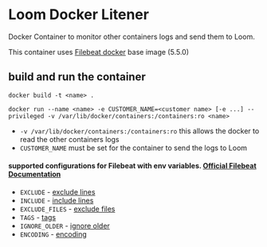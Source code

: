 # Loom Docker Litener
Docker Container to monitor other containers logs and send them to Loom.

This container uses [Filebeat docker](https://www.elastic.co/guide/en/beats/filebeat/current/running-on-docker.html "File Beat")
base image (5.5.0)

## build and run the container
```shell
docker build -t <name> .
```
```shell
docker run --name <name> -e CUSTOMER_NAME=<customer name> [-e ...] --privileged -v /var/lib/docker/containers:/containers:ro <name>
```
* `-v /var/lib/docker/containers:/containers:ro` this allows the docker to read the other containers logs
* `CUSTOMER_NAME` must be set for the container to send the logs to Loom

#### supported configurations for Filebeat with env variables. [Official Filebeat Documentation](https://www.elastic.co/guide/en/beats/filebeat/current/configuring-howto-filebeat.html "Configuring Filebeat")
* `EXCLUDE` - [exclude lines](https://www.elastic.co/guide/en/beats/filebeat/current/configuration-filebeat-options.html#exclude-lines "exclude lines")
* `INCLUDE` - [include lines](https://www.elastic.co/guide/en/beats/filebeat/current/configuration-filebeat-options.html#include-lines "include lines")
* `EXCLUDE_FILES` - [exclude files](https://www.elastic.co/guide/en/beats/filebeat/current/configuration-filebeat-options.html#exclude-files "exclude files")
* `TAGS` - [tags](https://www.elastic.co/guide/en/beats/filebeat/current/configuration-filebeat-options.html#_tags "tags")
* `IGNORE_OLDER` - [ignore older](https://www.elastic.co/guide/en/beats/filebeat/current/configuration-filebeat-options.html#ignore-older "ignore older")  
* `ENCODING` - [encoding](https://www.elastic.co/guide/en/beats/filebeat/current/configuration-filebeat-options.html#_encoding "encoding")
